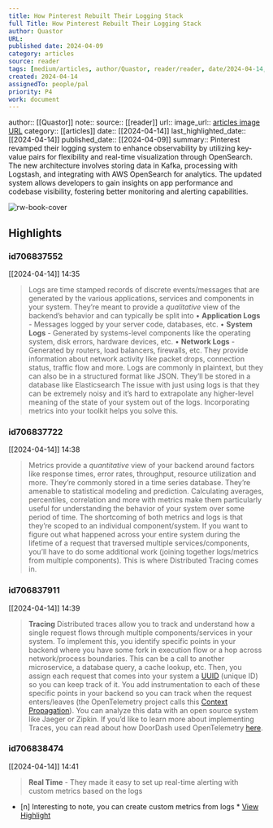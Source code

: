 ```yaml
---
title: How Pinterest Rebuilt Their Logging Stack
full Title: How Pinterest Rebuilt Their Logging Stack
author: Quastor
URL: 
published date: 2024-04-09
category: articles
source: reader
tags: [medium/articles, author/Quastor, reader/reader, date/2024-04-14, area/reader]
created: 2024-04-14
assignedTo: people/pal
priority: P4
work: document
---
```

author:: [[Quastor]]
note:: 
source:: [[reader]]
url:: 
image_url:: [articles image URL](https://readwise-assets.s3.amazonaws.com/static/images/article3.5c705a01b476.png)
category:: [[articles]]
date:: [[2024-04-14]]
last_highlighted_date:: [[2024-04-14]]
published_date:: [[2024-04-09]]
summary:: Pinterest revamped their logging system to enhance observability by utilizing key-value pairs for flexibility and real-time visualization through OpenSearch. The new architecture involves storing data in Kafka, processing with Logstash, and integrating with AWS OpenSearch for analytics. The updated system allows developers to gain insights on app performance and codebase visibility, fostering better monitoring and alerting capabilities.


![rw-book-cover](https://readwise-assets.s3.amazonaws.com/static/images/article3.5c705a01b476.png)

## Highlights
### id706837552
[[2024-04-14]] 14:35
> Logs are time stamped records of discrete events/messages that are generated by the various applications, services and components in your system.
> They’re meant to provide a *qualitative* view of the backend’s behavior and can typically be split into
> • **Application Logs** - Messages logged by your server code, databases, etc.
> • **System Logs** - Generated by systems-level components like the operating system, disk errors, hardware devices, etc.
> • **Network Logs** - Generated by routers, load balancers, firewalls, etc. They provide information about network activity like packet drops, connection status, traffic flow and more.
> Logs are commonly in plaintext, but they can also be in a structured format like JSON. They’ll be stored in a database like Elasticsearch
> The issue with just using logs is that they can be extremely noisy and it’s hard to extrapolate any higher-level meaning of the state of your system out of the logs.
> Incorporating metrics into your toolkit helps you solve this.


### id706837722
[[2024-04-14]] 14:38
> Metrics provide a *quantitative* view of your backend around factors like response times, error rates, throughput, resource utilization and more. They’re commonly stored in a time series database.
> They’re amenable to statistical modeling and prediction. Calculating averages, percentiles, correlation and more with metrics make them particularly useful for understanding the behavior of your system over some period of time.
> The shortcoming of both metrics and logs is that they’re scoped to an individual component/system. If you want to figure out what happened across your entire system during the lifetime of a request that traversed multiple services/components, you’ll have to do some additional work (joining together logs/metrics from multiple components).
> This is where Distributed Tracing comes in.


### id706837911
[[2024-04-14]] 14:39
> **Tracing**
> Distributed traces allow you to track and understand how a single request flows through multiple components/services in your system.
> To implement this, you identify specific points in your backend where you have some fork in execution flow or a hop across network/process boundaries. This can be a call to another microservice, a database query, a cache lookup, etc.
> Then, you assign each request that comes into your system a [UUID](https://link.mail.beehiiv.com/ss/c/u001.GaP25kixWOTuE1E3XPYxBYaNyUGZyVKJhuXIbGlJOOLUJIjV6ub92uyIcESFk25X3CVMHQgJXdifMJDkeKSOdYowqyZ0Zgk3zIa1HFpx1G7xN-jA_F1KvLz80eHipQTEJ4tHl5iVFSrkYyvNnAJem-JtrdOM4PbRnZsVpQP9l50PaS5WUU3GmaX4Qfz2IaDJzDBiUBqrhF71Jp2_3vxBcrrtS5k6y3nZSSFYmvvZxWQ/45d/PALeBuGFS9KF_JDdR1nunQ/h12/h001.4K-W_igY7Sjf6-noOnmKRQrzZayuHUgsz-D6rztSJ3c) (unique ID) so you can keep track of it. You add instrumentation to each of these specific points in your backend so you can track when the request enters/leaves (the OpenTelemetry project calls this [Context Propagation](https://link.mail.beehiiv.com/ss/c/u001.D0tvvj5znpCmCaUIlCn_q5dksXDp_lvtRnMiIrjTSFaXaE4TQOVpZ61a4vlhF7hUyigrIGfWWYNhdF-Z4rvwHV_mEfQwsMLLBe9U_0em8Y_EkT7G-ilZLrHMfa8omJ2OtGT7G84gfBgPVDjGfDj8EX-R9We6RZBY9ni1Q44RvJkiDSBoiEoXzWXeQIszljKEdbzqtJz0lzwNZFaXKmfBJZ0DnomOdScqwlQeHq9qzE8/45d/PALeBuGFS9KF_JDdR1nunQ/h13/h001.dEfvk0myqKOgaKZphxcTOTzAxUtSyouHEL6k-VAeUxY)).
> You can analyze this data with an open source system like Jaeger or Zipkin.
> If you’d like to learn more about implementing Traces, you can read about how DoorDash used OpenTelemetry [here](https://link.mail.beehiiv.com/ss/c/u001.LUZYrxblx92g0_IcD8eBHeJtYbs4ot4RMUOF7cLoZ2AZCkb92022WdMGaqH8_GwN6xoBjnDJ0GLYL9fo4jcZLuqNBEYX2syAcsl9M7puNKpW_Gx3h-Afrp-O_-m_TZOst0VLkrZY0iIpSMSSqr-SHZp1ROGLF3olxs04uFzlQX57FKnMNfai9Oz7uOEnu64KG0QnQGJvoi0QVpw4CYoPqcvlIqQ4dgYFRx50AnQz1U5j1ZGD7qNaaRUwBGahSbm0HTzOmc16BMR9FfTN8_vRPvPaXz_r3P_3UeEsky5Bs5g/45d/PALeBuGFS9KF_JDdR1nunQ/h14/h001.5Gt0MwT2lDa5RIox1tdU1ddkecnx4aKU6Mgbh3bUeso).


### id706838474
[[2024-04-14]] 14:41
> **Real Time** - They made it easy to set up real-time alerting with custom metrics based on the logs

- [n] Interesting to note, you can create custom metrics from logs  * [View Highlight](https://read.readwise.io/read/01hvf228p7881828syz044j26t)


